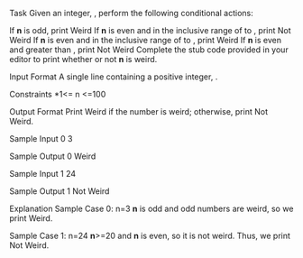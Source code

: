 Task
Given an integer, , perform the following conditional actions:

If **n** is odd, print Weird
If **n** is even and in the inclusive range of  to , print Not Weird
If **n** is even and in the inclusive range of  to , print Weird
If **n** is even and greater than , print Not Weird
Complete the stub code provided in your editor to print whether or not **n** is weird.

Input Format
A single line containing a positive integer, .

Constraints
*1<= n <=100

Output Format
Print Weird if the number is weird; otherwise, print Not Weird.

Sample Input 0
3

Sample Output 0
Weird

Sample Input 1
24

Sample Output 1
Not Weird

Explanation
Sample Case 0: n=3
**n** is odd and odd numbers are weird, so we print Weird.

Sample Case 1: n=24
**n**>=20 and **n** is even, so it is not weird. Thus, we print Not Weird.